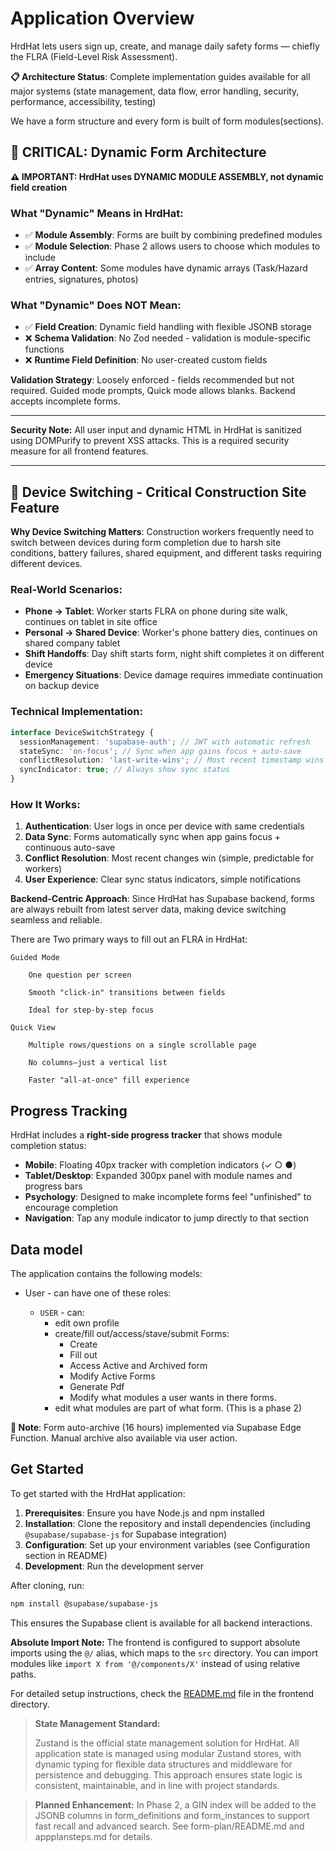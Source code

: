# Application Overview

HrdHat lets users sign up, create, and manage daily safety forms — chiefly the FLRA (Field-Level Risk Assessment).

**📋 Architecture Status**: Complete implementation guides available for all major systems (state management, data flow, error handling, security, performance, accessibility, testing)

We have a form structure and every form is built of form modules(sections).

## 🔧 **CRITICAL: Dynamic Form Architecture**

**⚠️ IMPORTANT: HrdHat uses DYNAMIC MODULE ASSEMBLY, not dynamic field creation**

### **What "Dynamic" Means in HrdHat:**

- ✅ **Module Assembly**: Forms are built by combining predefined modules
- ✅ **Module Selection**: Phase 2 allows users to choose which modules to include
- ✅ **Array Content**: Some modules have dynamic arrays (Task/Hazard entries, signatures, photos)

### **What "Dynamic" Does NOT Mean:**

- ✅ **Field Creation**: Dynamic field handling with flexible JSONB storage
- ❌ **Schema Validation**: No Zod needed - validation is module-specific functions
- ❌ **Runtime Field Definition**: No user-created custom fields

**Validation Strategy**: Loosely enforced - fields recommended but not required. Guided mode prompts, Quick mode allows blanks. Backend accepts incomplete forms.

---

**Security Note:** All user input and dynamic HTML in HrdHat is sanitized using DOMPurify to prevent XSS attacks. This is a required security measure for all frontend features.

---

## 📱 **Device Switching - Critical Construction Site Feature**

**Why Device Switching Matters**: Construction workers frequently need to switch between devices during form completion due to harsh site conditions, battery failures, shared equipment, and different tasks requiring different devices.

### **Real-World Scenarios:**

- **Phone → Tablet**: Worker starts FLRA on phone during site walk, continues on tablet in site office
- **Personal → Shared Device**: Worker's phone battery dies, continues on shared company tablet
- **Shift Handoffs**: Day shift starts form, night shift completes it on different device
- **Emergency Situations**: Device damage requires immediate continuation on backup device

### **Technical Implementation:**

```typescript
interface DeviceSwitchStrategy {
  sessionManagement: 'supabase-auth'; // JWT with automatic refresh
  stateSync: 'on-focus'; // Sync when app gains focus + auto-save
  conflictResolution: 'last-write-wins'; // Most recent timestamp wins
  syncIndicator: true; // Always show sync status
}
```

### **How It Works:**

1. **Authentication**: User logs in once per device with same credentials
2. **Data Sync**: Forms automatically sync when app gains focus + continuous auto-save
3. **Conflict Resolution**: Most recent changes win (simple, predictable for workers)
4. **User Experience**: Clear sync status indicators, simple notifications

**Backend-Centric Approach**: Since HrdHat has Supabase backend, forms are always rebuilt from latest server data, making device switching seamless and reliable.

There are Two primary ways to fill out an FLRA in HrdHat:

    Guided Mode

        One question per screen

        Smooth "click-in" transitions between fields

        Ideal for step-by-step focus

    Quick View

        Multiple rows/questions on a single scrollable page

        No columns—just a vertical list

        Faster "all-at-once" fill experience

## Progress Tracking

HrdHat includes a **right-side progress tracker** that shows module completion status:

- **Mobile**: Floating 40px tracker with completion indicators (✓ ○ ●)
- **Tablet/Desktop**: Expanded 300px panel with module names and progress bars
- **Psychology**: Designed to make incomplete forms feel "unfinished" to encourage completion
- **Navigation**: Tap any module indicator to jump directly to that section

## Data model

The application contains the following models:

- User - can have one of these roles:

  - `USER` - can:
    - edit own profile
    - create/fill out/access/stave/submit Forms:
      - Create
      - Fill out
      - Access Active and Archived form
      - Modify Active Forms
      - Generate Pdf
      - Modify what modules a user wants in there forms.
    - edit what modules are part of what form. (This is a phase 2)

**📝 Note**: Form auto-archive (16 hours) implemented via Supabase Edge Function. Manual archive also available via user action.

## Get Started

To get started with the HrdHat application:

1. **Prerequisites**: Ensure you have Node.js and npm installed
2. **Installation**: Clone the repository and install dependencies (including `@supabase/supabase-js` for Supabase integration)
3. **Configuration**: Set up your environment variables (see Configuration section in README)
4. **Development**: Run the development server

After cloning, run:

```bash
npm install @supabase/supabase-js
```

This ensures the Supabase client is available for all backend interactions.

**Absolute Import Note:** The frontend is configured to support absolute imports using the `@/` alias, which maps to the `src` directory. You can import modules like `import X from '@/components/X'` instead of using relative paths.

For detailed setup instructions, check the [README.md](../../README.md) file in the frontend directory.

> **State Management Standard:**
>
> Zustand is the official state management solution for HrdHat. All application state is managed using modular Zustand stores, with dynamic typing for flexible data structures and middleware for persistence and debugging. This approach ensures state logic is consistent, maintainable, and in line with project standards.

> **Planned Enhancement:** In Phase 2, a GIN index will be added to the JSONB columns in form_definitions and form_instances to support fast recall and advanced search. See form-plan/README.md and appplansteps.md for details.

